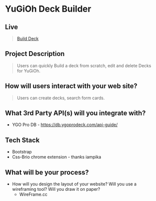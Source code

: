 # YuGiOh Deck Builder

## Live

> [Build Deck](https://twdcarlos.github.io/YuGiOh-Deck-Builder/index.html)

## Project Description

> Users can quickly Build a deck from scratch, edit and delete Decks for YuGiOh.

## How will users interact with your web site?

> Users can create decks, search form cards.

## What 3rd Party API(s) will you integrate with?

* YGO Pro DB - https://db.ygoprodeck.com/api-guide/

## Tech Stack

* Bootstrap
* Css-Brio chrome extension - thanks iampika

## What will be your process?

* How will you design the layout of your website? Will you use a wireframing tool? Will you draw it on paper?
  * WireFrame.cc
